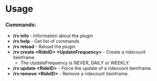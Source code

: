 # Usage

### Commands:

* **/rv info** - Information about the plugin
* **/rv help** - Get list of commands
* **/rv reload** - Reload the plugin
* **/rv create \<RideID> \<UpdateFrequency>** - Create a ridecount itemframe.
  * The UpdateFrequency is NEVER, DAILY or WEEKLY.
* **/rv update \<RideID>** - Force the update of a ridecount itemframe.
* **/rv remove \<RideID>** - Remove a ridecount itemframe.
